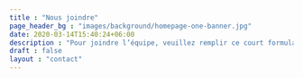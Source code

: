 ```yaml
---
title : "Nous joindre"
page_header_bg : "images/background/homepage-one-banner.jpg"
date: 2020-03-14T15:40:24+06:00
description : "Pour joindre l’équipe, veuillez remplir ce court formulaire avec vos coordonnées pour le retour."
draft : false
layout : "contact"
---
```

